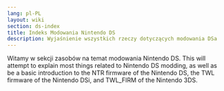 ```yaml
---
lang: pl-PL
layout: wiki
section: ds-index
title: Indeks Modowania Nintendo DS
description: Wyjaśnienie wszystkich rzeczy dotyczących modowania DSa
---
```


Witamy w sekcji zasobów na temat modowania Nintendo DS. This will attempt to explain most things related to Nintendo DS modding, as well as be a basic introduction to the NTR firmware of the Nintendo DS, the TWL firmware of the Nintendo DSi, and TWL_FIRM of the Nintendo 3DS.
